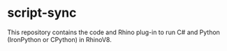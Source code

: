 # script-sync
This repository contains the code and Rhino plug-in to run C# and Python (IronPython or CPython) in RhinoV8.
